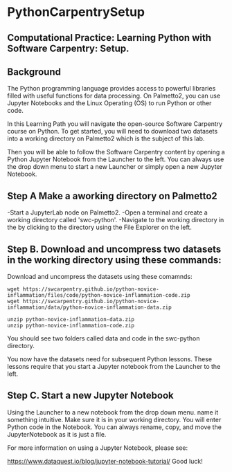 # PythonCarpentrySetup

## Computational Practice: Learning Python with Software Carpentry: Setup.

## Background
The Python programming language provides access to powerful libraries filled with useful functions for data processing.  On Palmetto2, you can use Jupyter Notebooks and the Linux Operating (OS) to run Python or other code. 

In this Learning Path you will navigate the open-source Software Carpentry course on Python.  To get started, you will need to download two datasets into a working directory on Palmetto2 which is the subject of this lab.

Then you will be able to follow the Software Carpentry content by opening a Python Jupyter Notebook from the Launcher to the left. You can always use the drop down menu to start a new Launcher or simply open a new Jupyter Notebook.

## Step A Make a aworking directory on Palmetto2
-Start a JupyterLab node on Palmetto2.
-Open a terminal and create a working directory called 'swc-python'.
-Navigate to the working directory in the by clicking to the directory using the File Explorer on the left.

## Step B. Download and uncompress two datasets in the working directory using these commands:
Download and uncompress the datasets using these comamnds:

```
wget https://swcarpentry.github.io/python-novice-inflammation/files/code/python-novice-inflammation-code.zip
wget https://swcarpentry.github.io/python-novice-inflammation/data/python-novice-inflammation-data.zip

unzip python-novice-inflammation-data.zip
unzip python-novice-inflammation-code.zip
```
You should see two folders called data and code in the swc-python directory.  

You now have the datasets need for subsequent Python lessons.  These lessons require that you start a Jupyter notebook from the Launcher to the left.

## Step C. Start a new Jupyter Notebook
Using the Launcher to a new notebook from the drop down menu. name it something intuitive. Make sure it is in your working directory. You will enter Python code in the Notebook. You can always rename, copy, and move the JupyterNotebook as it is just a file.

For more information on using a Jupyter Notebook, please see:

https://www.dataquest.io/blog/jupyter-notebook-tutorial/
Good luck!             

